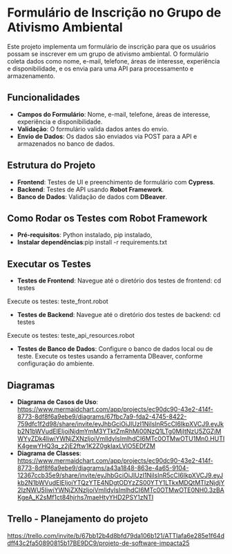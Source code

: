 # **Formulário de Inscrição no Grupo de Ativismo Ambiental**

Este projeto implementa um formulário de inscrição para que os usuários possam se inscrever em um grupo de ativismo ambiental. O formulário coleta dados como nome, e-mail, telefone, áreas de interesse, experiência e disponibilidade, e os envia para uma API para processamento e armazenamento.

## **Funcionalidades**
- **Campos do Formulário**: Nome, e-mail, telefone, áreas de interesse, experiência e disponibilidade.
- **Validação**: O formulário valida dados antes do envio.
- **Envio de Dados**: Os dados são enviados via POST para a API e armazenados no banco de dados.

## **Estrutura do Projeto**
- **Frontend**: Testes de UI e preenchimento de formulário com **Cypress**.
- **Backend**: Testes de API usando **Robot Framework**.
- **Banco de Dados**: Validação de dados com **DBeaver**.

## **Como Rodar os Testes com Robot Framework**
- **Pré-requisitos**: Python instalado, pip instalado, 
- **Instalar dependências**:pip install -r requirements.txt

## **Executar os Testes**
- **Testes de Frontend**: Navegue até o diretório dos testes de frontend:
cd testes

Execute os testes:
teste_front.robot


- **Testes de Backend**: Navegue até o diretório dos testes de backend:
cd testes

Execute os testes:
teste_api_resources.robot

- **Testes de Banco de Dados**: Configure o banco de dados local ou de teste.
Execute os testes usando a ferramenta DBeaver, conforme configuração do ambiente.

## **Diagramas**
- **Diagrama de Casos de Uso**: https://www.mermaidchart.com/app/projects/ec90dc90-43e2-414f-8773-8df8f6a9ebe9/diagrams/67fbc7a9-fda2-4745-8422-759dfc1f2d98/share/invite/eyJhbGciOiJIUzI1NiIsInR5cCI6IkpXVCJ9.eyJkb2N1bWVudElEIjoiNjdmYmM3YTktZmRhMi00NzQ1LTg0MjItNzU5ZGZjMWYyZDk4IiwiYWNjZXNzIjoiVmlldyIsImlhdCI6MTc0OTMwOTU1Mn0.HUTIK4gewYHQ3q_z2jE2ftw1K2Z0gkIaxLVlO5EDfZM
-  **Diagrama de Classes**: https://www.mermaidchart.com/app/projects/ec90dc90-43e2-414f-8773-8df8f6a9ebe9/diagrams/a43a1848-863e-4a65-9104-12367ccb35e9/share/invite/eyJhbGciOiJIUzI1NiIsInR5cCI6IkpXVCJ9.eyJkb2N1bWVudElEIjoiYTQzYTE4NDgtODYzZS00YTY1LTkxMDQtMTIzNjdjY2IzNWU5IiwiYWNjZXNzIjoiVmlldyIsImlhdCI6MTc0OTMwOTE0NH0.3zBAKgeA_K2sMf1ct84hjrhs7maeHtyYHD2PSY1zNTI

## **Trello - Planejamento do projeto**
https://trello.com/invite/b/67bb12b4d8bfd79da106b121/ATTIafa6e285e1f64ddff43c2fa50890815b17BE9DC9/projeto-de-software-impacta25
